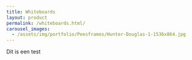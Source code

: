 ```yaml
---
title: Whiteboards
layout: product
permalink: /whiteboards.html/
carousel_images:
  - /assets/img/portfolio/Peesframes/Hunter-Douglas-1-1536x864.jpg
---
```


Dit is een test
